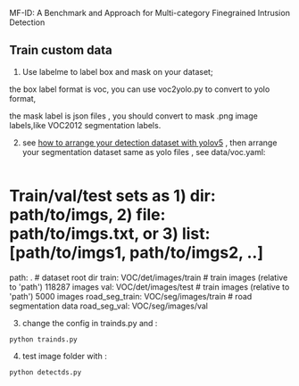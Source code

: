 MF-ID: A Benchmark and Approach for Multi-category Finegrained Intrusion Detection

## Train custom data

1. Use labelme to label box and mask on your dataset;

the box label format is voc, you can use voc2yolo.py to convert to yolo format,

the mask label  is json files , you should convert to mask .png image labels,like VOC2012 segmentation labels.

2. see [how to arrange your detection dataset with yolov5](https://github.com/ultralytics/yolov5/wiki/Train-Custom-Data) , then arrange your segmentation dataset same as yolo files , see data/voc.yaml:

   ```
# Train/val/test sets as 1) dir: path/to/imgs, 2) file: path/to/imgs.txt, or 3) list: [path/to/imgs1, path/to/imgs2, ..]
path: .  # dataset root dir
train: VOC/det/images/train  # train images (relative to 'path') 118287 images
val: VOC/det/images/test  # train images (relative to 'path') 5000 images
road_seg_train: VOC/seg/images/train   # road segmentation data
 road_seg_val: VOC/seg/images/val
   
3. change the config in trainds.py and :

```
python trainds.py 
```

4. test image folder with :

```
python detectds.py
```
